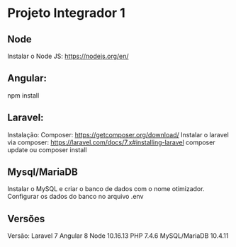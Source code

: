 # Projeto Integrador 1

## Node
Instalar o Node JS: https://nodejs.org/en/

## Angular:
npm install

## Laravel:
Instalação:
Composer: https://getcomposer.org/download/
Instalar o laravel via composer: https://laravel.com/docs/7.x#installing-laravel
composer update ou composer install

## Mysql/MariaDB
Instalar o MySQL e criar o banco de dados com o nome otimizador.
Configurar os dados do banco no arquivo .env

## Versões
Versão:
Laravel 7
Angular 8
Node 10.16.13
PHP 7.4.6
MySQL/MariaDB 10.4.11
